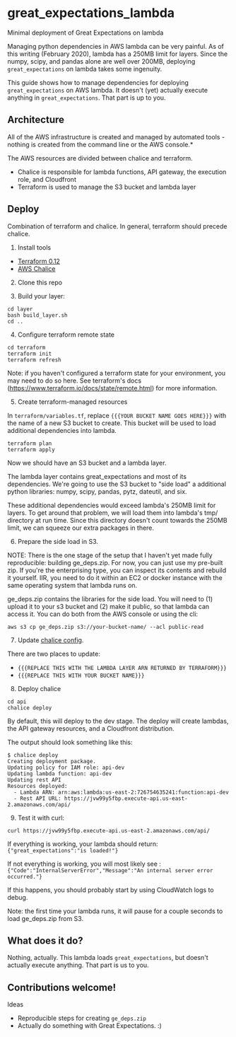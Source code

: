 # great_expectations_lambda
Minimal deployment of Great Expectations on lambda

Managing python dependencies in AWS lambda can be very painful. As of this writing (February 2020), lambda has a 250MB limit for layers. Since the numpy, scipy, and pandas alone are well over 200MB, deploying `great_expectations` on lambda takes some ingenuity.

This guide shows how to manage dependencies for deploying `great_expectations` on AWS lambda. It doesn't (yet) actually execute anything in `great_expectations`. That part is up to you.


## Architecture

All of the AWS infrastructure is created and managed by automated tools - nothing is created from the command line or the AWS console.*

The AWS resources are divided between chalice and terraform.

* Chalice is responsible for lambda functions, API gateway, the execution role, and Cloudfront
* Terraform is used to manage the S3 bucket and lambda layer


## Deploy

Combination of terraform and chalice. In general, terraform should precede chalice.

1. Install tools

- [Terraform 0.12](https://www.terraform.io/downloads.html)
- [AWS Chalice](https://chalice.readthedocs.io/en/latest/)

2. Clone this repo

3. Build your layer:
```
cd layer
bash build_layer.sh
cd ..
```

4. Configure terraform remote state 

```
cd terraform
terraform init
terraform refresh
```

Note: if you haven't configured a terraform state for your environment, you may need to do so here.
See terraform's docs (https://www.terraform.io/docs/state/remote.html) for more information.

5. Create terraform-managed resources

In `terraform/variables.tf`, replace `{{{YOUR BUCKET NAME GOES HERE}}}` with the name of a new S3 bucket to create. This bucket will be used to load additional dependencies into lambda.

```
terraform plan
terraform apply
```

Now we should have an S3 bucket and a lambda layer.

The lambda layer contains great_expectations and most of its dependencies. We're going to use the S3 bucket to "side load" a additional python libraries: numpy, scipy, pandas, pytz, dateutil, and six.

These additional dependencies would exceed lambda's 250MB limit for layers. To get around that problem, we will load them into lambda's tmp/ directory at run time. Since this directory doesn't count towards the 250MB limit, we can squeeze our extra packages in there.

6. Prepare the side load in S3.

NOTE: There is the one stage of the setup that I haven't yet made fully reproducible: building ge_deps.zip. For now, you can just use my pre-built zip. If you're the enterprising type, you can inspect its contents and rebuild it yourself. IIR, you need to do it within an EC2 or docker instance with the same operating system that lambda runs on.

ge_deps.zip contains the libraries for the side load. You will need to (1) upload it to your s3 bucket and (2) make it public, so that lambda can access it. You can do both from the AWS console or using the cli:

`aws s3 cp ge_deps.zip s3://your-bucket-name/ --acl public-read`

7. Update [chalice config](api/.chalice/config.json).

There are two places to update:

* `{{{REPLACE THIS WITH THE LAMBDA LAYER ARN RETURNED BY TERRAFORM}}}`
* `{{{REPLACE THIS WITH YOUR BUCKET NAME}}}`

8. Deploy chalice

```
cd api
chalice deploy
```

By default, this will deploy to the dev stage. The deploy will create lambdas, the API gateway resources, and a Cloudfront distribution.

The output should look something like this:
```
$ chalice deploy
Creating deployment package.
Updating policy for IAM role: api-dev
Updating lambda function: api-dev
Updating rest API
Resources deployed:
  - Lambda ARN: arn:aws:lambda:us-east-2:726754635241:function:api-dev
  - Rest API URL: https://jvw99y5fbp.execute-api.us-east-2.amazonaws.com/api/
```

9. Test it with curl:

`curl https://jvw99y5fbp.execute-api.us-east-2.amazonaws.com/api/`

If everything is working, your lambda should return:
`{"great_expectations":"is loaded!"}`

If not everything is working, you will most likely see :
`{"Code":"InternalServerError","Message":"An internal server error occurred."}`

If this happens, you should probably start by using CloudWatch logs to debug.

Note: the first time your lambda runs, it will pause for a couple seconds to load ge_deps.zip from S3.

## What does it do?

Nothing, actually. This lambda loads `great_expectations`, but doesn't actually execute anything. That part is us to you.

## Contributions welcome!

Ideas

* Reproducible steps for creating `ge_deps.zip`
* Actually do something with Great Expectations. :)